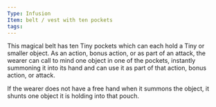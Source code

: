 ```yaml
---
Type: Infusion
Item: belt / vest with ten pockets
tags:
---
```

This magical belt has ten Tiny pockets which can each hold a Tiny or smaller object. As an action, bonus action, or as part of an attack, the wearer can call to mind one object in one of
the pockets, instantly summoning it into its hand and can use it as part of that action, bonus action, or attack.

If the wearer does not have a free hand when it summons the object, it shunts one object it is holding into that pouch.